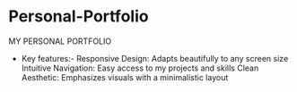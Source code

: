 # Personal-Portfolio
MY PERSONAL PORTFOLIO
 
* Key features:-
Responsive Design: Adapts beautifully to any screen size
Intuitive Navigation: Easy access to my projects and skills
Clean Aesthetic: Emphasizes visuals with a minimalistic layout
